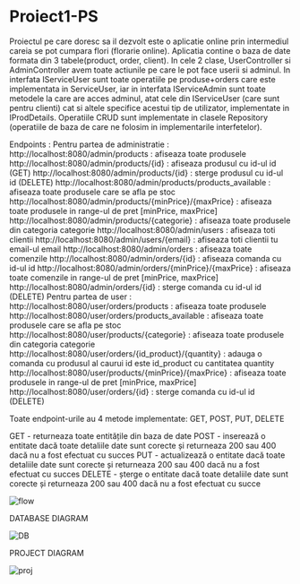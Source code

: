 # Proiect1-PS
Proiectul pe care doresc sa il dezvolt este o aplicatie online prin intermediul careia se pot cumpara flori (florarie online). 
Aplicatia contine o baza de date formata din 3 tabele(product, order, client).
In cele 2 clase, UserController si AdminController avem toate actiunile pe care le pot face userii si adminul.
In interfata IServiceUser sunt toate operatiile pe produse+orders care este implementata in ServiceUser, iar in interfata 
IServiceAdmin sunt toate metodele la care are acces adminul, atat cele din IServiceUser (care sunt pentru clienti) cat si altele
specifice acestui tip de utilizator, implementate in IProdDetails.
Operatiile CRUD sunt implementate in clasele Repository (operatiile de baza de care ne folosim in implementarile interfetelor).


Endpoints : 
  Pentru partea de administratie : http://localhost:8080/admin/products : afiseaza toate produsele
                                   http://localhost:8080/admin/products/{id} : afiseaza produsul cu id-ul id (GET)
                                   http://localhost:8080/admin/products/{id} : sterge produsul cu id-ul id (DELETE)
                                   http://localhost:8080/admin/products/products_available : afiseaza toate produsele care se afla pe stoc
                                   http://localhost:8080/admin/products/{minPrice}/{maxPrice} : afiseaza toate produsele in range-ul de pret [minPrice, maxPrice]
                                   http://localhost:8080/admin/products/{categorie} : afiseaza toate produsele din categoria categorie
                                   http://localhost:8080/admin/users : afiseaza toti clientii
                                   http://localhost:8080/admin/users/{email} : afiseaza toti clientii tu email-ul email
                                   http://localhost:8080/admin/orders : afiseaza toate comenzile 
                                   http://localhost:8080/admin/orders/{id} : afiseaza comanda cu id-ul id
                                   http://localhost:8080/admin/orders/{minPrice}/{maxPrice} : afiseaza toate comenzile in range-ul de pret [minPrice, maxPrice]
                                   http://localhost:8080/admin/orders/{id} : sterge comanda cu id-ul id (DELETE)
Pentru partea de user : http://localhost:8080/user/orders/products : afiseaza toate produsele
                        http://localhost:8080/user/orders/products_available : afiseaza toate produsele care se afla pe stoc
                        http://localhost:8080/user/products/{categorie} : afiseaza toate produsele din categoria categorie
                        http://localhost:8080/user/orders/{id_product}/{quantity} : adauga o comanda cu produsul al caurui id este id_product cu cantitatea quantity
                        http://localhost:8080/user/products/{minPrice}/{maxPrice} : afiseaza toate produsele in range-ul de pret [minPrice, maxPrice]
                        http://localhost:8080/user/orders/{id} : sterge comanda cu id-ul id (DELETE)
                        
Toate endpoint-urile au 4 metode implementate: GET, POST, PUT, DELETE

GET - returneaza toate entitățile din baza de date
POST - inserează o entitate dacă toate detaliile date sunt corecte și returneaza  200 sau 400 dacă nu a fost efectuat cu succes
PUT - actualizează o entitate dacă toate detaliile date sunt corecte și returneaza 200 sau 400 dacă nu a fost efectuat cu succes
DELETE - șterge o entitate dacă toate detaliile date sunt corecte și returneaza 200 sau 400 dacă nu a fost efectuat cu succe  

![flow](https://user-images.githubusercontent.com/72413699/168095340-433a1194-a71d-4502-bbbf-3b5cb6303656.jpg)


DATABASE DIAGRAM 

![DB](https://user-images.githubusercontent.com/72413699/168095497-b7daa14b-340a-40b5-b11c-b49a3b1aad4f.png)


PROJECT DIAGRAM 

![proj](https://user-images.githubusercontent.com/72413699/168095559-876e3156-2a20-4ce0-b1db-b035ddfe043b.png)

    
